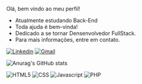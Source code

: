 Olá, bem vindo ao meu perfil!

- Atualmente estudando Back-End
- Toda ajuda é bem-vinda!
- Dedicado a se tornar Densenvolvedor FullStack.
- Para mais informações, entre em contato.

[![Linkedin](https://img.shields.io/badge/LinkedIn-0077B5?style=for-the-badge&logo=linkedin&logoColor=white)](https://www.linkedin.com/in/ericles-willian-nunes-e-silva-263190200/)
[![Gmail](https://img.shields.io/badge/Gmail-D14836?style=for-the-badge&logo=gmail&logoColor=white)](ewnsilva@gmail.com)

![Anurag's GitHub stats](https://github-readme-stats.vercel.app/api?username=ewnsilva&show_icons=true&theme=radical)

![HTML5](https://img.shields.io/badge/HTML5-E34F26?style=for-the-badge&logo=html5&logoColor=white)
![CSS](https://img.shields.io/badge/CSS-239120?&style=for-the-badge&logo=css3&logoColor=white)
![Javascript](https://img.shields.io/badge/JavaScript-F7DF1E?style=for-the-badge&logo=javascript&logoColor=black)
![PHP](https://img.shields.io/badge/PHP-777BB4?style=for-the-badge&logo=php&logoColor=white)

